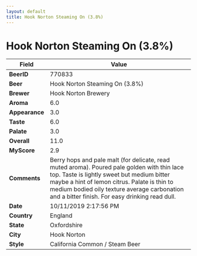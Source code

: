 ```yaml
---
layout: default
title: Hook Norton Steaming On (3.8%)
---
```


# Hook Norton Steaming On (3.8%)

| Field         | Value     |
|---------------|-----------|
| **BeerID** | 770833 |
| **Beer** | Hook Norton Steaming On (3.8%) |
| **Brewer** | Hook Norton Brewery |
| **Aroma** | 6.0 |
| **Appearance** | 3.0 |
| **Taste** | 6.0 |
| **Palate** | 3.0 |
| **Overall** | 11.0 |
| **MyScore** | 2.9 |
| **Comments** | Berry hops and pale malt (for delicate, read muted aroma).  Poured pale golden with thin lace top. Taste is lightly sweet but medium bitter maybe a hint of lemon citrus. Palate is thin to medium bodied oily texture average carbonation and a bitter finish. For easy drinking read dull.  |
| **Date** | 10/11/2019 2:17:56 PM |
| **Country** | England |
| **State** | Oxfordshire |
| **City** | Hook Norton |
| **Style** | California Common / Steam Beer |
